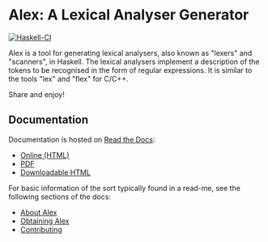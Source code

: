 # Alex: A Lexical Analyser Generator

[![Haskell-CI](https://github.com/haskell/alex/actions/workflows/haskell-ci.yml/badge.svg)](https://github.com/haskell/alex/actions/workflows/haskell-ci.yml)

Alex is a tool for generating lexical analysers, also known as "lexers" and "scanners", in Haskell.
The lexical analysers implement a description of the tokens to be recognised in the form of regular expressions.
It is similar to the tools "lex" and "flex" for C/C++.

Share and enjoy!

## Documentation

Documentation is hosted on [Read the Docs](https://haskell-alex.readthedocs.io):

- [Online (HTML)](https://haskell-alex.readthedocs.io)
- [PDF](https://haskell-alex.readthedocs.io/_/downloads/en/latest/pdf/)
- [Downloadable HTML](https://haskell-alex.readthedocs.io/_/downloads/en/latest/htmlzip/)

For basic information of the sort typically found in a read-me, see the following sections of the docs:

- [About Alex](https://haskell-alex.readthedocs.io/en/latest/about.html)
- [Obtaining Alex](https://haskell-alex.readthedocs.io/en/latest/obtaining.html)
- [Contributing](https://haskell-alex.readthedocs.io/en/latest/contributing.html)
